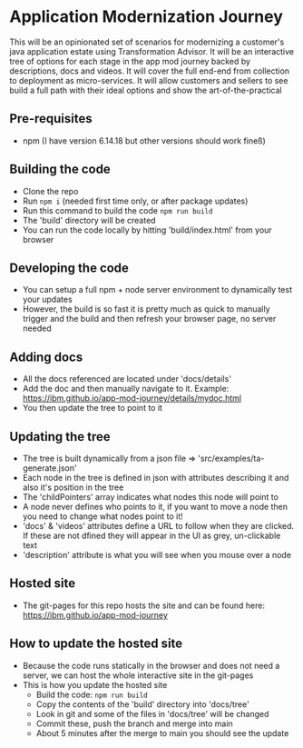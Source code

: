 # Application Modernization Journey

This will be an opinionated set of scenarios for modernizing a customer's java application estate using Transformation Advisor. 
It will be an interactive tree of options for each stage in the app mod journey backed by descriptions, docs and videos. 
It will cover the full end-end from collection to deployment as micro-services. 
It will allow customers and sellers to see build a full path with their ideal options and show the art-of-the-practical

## Pre-requisites
- npm (I have version 6.14.18 but other versions should work fineß)

## Building the code
 - Clone the repo
 - Run `npm i` (needed first time only, or after package updates)
 - Run this command to build the code
`npm run build`
 - The 'build' directory will be created 
 - You can run the code locally by hitting 'build/index.html' from your browser

## Developing the code
 - You can setup a full npm + node server environment to dynamically test your updates
 - However, the build is so fast it is pretty much as quick to manually trigger and the build and then refresh your browser page, no server needed

## Adding docs
 - All the docs referenced are located under 'docs/details'
 - Add the doc and then manually navigate to it. Example: https://ibm.github.io/app-mod-journey/details/mydoc.html
 - You then update the tree to point to it
 
## Updating the tree
 - The tree is built dynamically from a json file => 'src/examples/ta-generate.json'
 - Each node in the tree is defined in json with attributes describing it and also it's position in the tree
 - The 'childPointers' array indicates what nodes this node will point to
 - A node never defines who points to it, if you want to move a node then you need to change what nodes point to it!
 - 'docs' & 'videos' attributes define a URL to follow when they are clicked. If these are not dfined they will appear in the UI as grey, un-clickable text
 - 'description' attribute is what you will see when you mouse over a node
 
## Hosted site
 - The git-pages for this repo hosts the site and can be found here: https://ibm.github.io/app-mod-journey

## How to update the hosted site
 - Because the code runs statically  in the browser and does not need a server, we can host the whole interactive site in the git-pages
 - This is how you update the hosted site
     - Build the code: `npm run build`
     - Copy the contents of the 'build' directory into 'docs/tree'
     - Look in git and some of the files in 'docs/tree' will be changed
     - Commit these, push the branch and merge into main
     - About 5 minutes after the merge to main you should see the update

